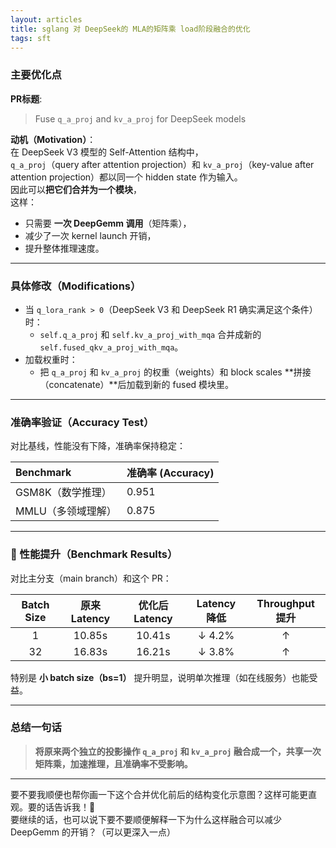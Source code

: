 ```yaml
---
layout: articles
title: sglang 对 DeepSeek的 MLA的矩阵乘 load阶段融合的优化
tags: sft
---
```




### 主要优化点
**PR标题**:  
> Fuse `q_a_proj` and `kv_a_proj` for DeepSeek models

**动机（Motivation）**：  
在 DeepSeek V3 模型的 Self-Attention 结构中，  
`q_a_proj`（query after attention projection）和 `kv_a_proj`（key-value after attention projection）都以同一个 hidden state 作为输入。  
因此可以**把它们合并为一个模块**，  
这样：
- 只需要 **一次 DeepGemm 调用**（矩阵乘），  
- 减少了一次 kernel launch 开销，
- 提升整体推理速度。

---

### 具体修改（Modifications）
- 当 `q_lora_rank > 0`（DeepSeek V3 和 DeepSeek R1 确实满足这个条件）时：
  - `self.q_a_proj` 和 `self.kv_a_proj_with_mqa` 合并成新的 `self.fused_qkv_a_proj_with_mqa`。
- 加载权重时：
  - 把 `q_a_proj` 和 `kv_a_proj` 的权重（weights）和 block scales **拼接（concatenate）**后加载到新的 fused 模块里。

---

### 准确率验证（Accuracy Test）
对比基线，性能没有下降，准确率保持稳定：

| Benchmark | 准确率 (Accuracy) |
| :--- | :--- |
| GSM8K（数学推理） | 0.951 |
| MMLU（多领域理解） | 0.875 |

---

### 🚀 性能提升（Benchmark Results）

对比主分支（main branch）和这个 PR：

| Batch Size | 原来 Latency | 优化后 Latency | Latency 降低 | Throughput 提升 |
| :---: | :---: | :---: | :---: | :---: |
| 1 | 10.85s | 10.41s | ↓ 4.2% | ↑ |
| 32 | 16.83s | 16.21s | ↓ 3.8% | ↑ |

特别是 **小 batch size（bs=1）** 提升明显，说明单次推理（如在线服务）也能受益。

---

### 总结一句话
> **将原来两个独立的投影操作 `q_a_proj` 和 `kv_a_proj` 融合成一个，共享一次矩阵乘，加速推理，且准确率不受影响。**

---

要不要我顺便也帮你画一下这个合并优化前后的结构变化示意图？这样可能更直观。要的话告诉我！🎯  
要继续的话，也可以说下要不要顺便解释一下为什么这样融合可以减少 DeepGemm 的开销？（可以更深入一点）